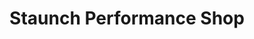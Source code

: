 ---
title: "Staunch Performance Shop"
url: /quezon-city/staunch-performance-shop/
shop: car parts
---